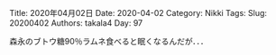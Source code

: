 ﻿Title: 2020年04月02日
Date: 2020-04-02
Category: Nikki
Tags: 
Slug: 20200402
Authors: takala4
Day: 97


森永のブトウ糖90％ラムネ食べると眠くなるんだが．．．